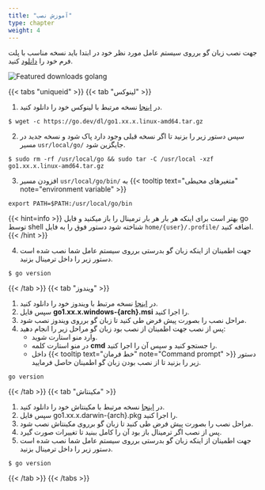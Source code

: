 ```yaml
---
title: "آموزش نصب"
type: chapter
weight: 4
---
```


جهت نصب زبان گو برروی سیستم عامل مورد نظر خود در ابتدا باید نسخه مناسب با پلت فرم خود را [دانلود](https://go.dev/dl/) کنید.

![Featured downloads golang](../assets/img/content/installation/1.png)

{{< tabs "uniqueid" >}}
{{< tab "لینوکس" >}}

1. در [اینجا](https://go.dev/dl/) نسخه مرتبط با لینوکس خود را دانلود کنید.
```shell
$ wget -c https://go.dev/dl/go1.xx.x.linux-amd64.tar.gz
```
2. سپس دستور زیر را بزنید تا اگر نسخه قبلی وجود دارد پاک شود و نسخه جدید در مسیر `usr/local/go/` جایگزین شود.
```shell
$ sudo rm -rf /usr/local/go && sudo tar -C /usr/local -xzf go1.xx.x.linux-amd64.tar.gz
```
3. افزودن مسیر `usr/local/go/bin/` به  {{< tooltip text="متغیرهای محیطی" note="environment variable" >}}
```shell
export PATH=$PATH:/usr/local/go/bin
```

{{< hint=info >}}
بهتر است برای اینکه هر بار هر بار ترمینال را باز میکنید و فایل go توسط shell شناخته شود دستور فوق را به فایل `home/{user}/.profile/` اضافه کنید.
{{< /hint >}}

4. جهت اطمینان از اینکه زبان گو بدرستی برروی سیستم عامل  شما نصب شده است دستور زیر را داخل ترمینال بزنید.
```shell
$ go version
```

{{< /tab >}}
{{< tab "ویندوز" >}}
1. در [اینجا](https://go.dev/dl/) نسخه مرتبط با ویندوز خود را دانلود کنید.
2. سپس فایل **go1.xx.x.windows-{arch}.msi** را اجرا کنید.
3. مراحل نصب را بصورت پیش فرض طی کنید تا زبان گو برروی ویندوز نصب شود.
4. پس از نصب جهت اطمینان از نصب بود زبان گو مراحل زیر را انجام دهید:
	-  وارد منو استارت شوید.
	- در منو استارت کلمه **cmd** را جستجو کنید و سپس آن را اجرا کنید.
	- داخل {{< tooltip text="خط فرمان" note="Command prompt" >}} دستور زیر را بزنید تا از نصب بودن زبان گو اطمینان حاصل فرمایید.

```shell
go version
```

{{< /tab >}}
{{< tab "مکینتاش" >}}


1. در [اینجا](https://go.dev/dl/) نسخه مرتبط با مکینتاش خود را دانلود کنید.
2. سپس فایل go1.xx.x.darwin-{arch}.pkg را اجرا کنید.
3. مراحل نصب را بصورت پیش فرض طی کنید تا زبان گو برروی مکینتاش نصب شود.
4. پس از نصب اگر ترمینال باز بود آن را کامل ببنید تا تغییرات صورت گیرد.
5. جهت اطمینان از اینکه زبان گو بدرستی برروی سیستم عامل  شما نصب شده است دستور زیر را داخل ترمینال بزنید.

```shell
$ go version
```

{{< /tab >}}
{{< /tabs >}}